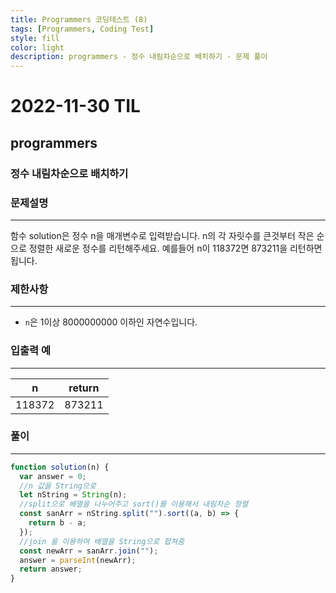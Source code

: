 ```yaml
---
title: Programmers 코딩테스트 (8)
tags: [Programmers, Coding Test]
style: fill
color: light
description: programmers - 정수 내림차순으로 배치하기 - 문제 풀이
---
```


# 2022-11-30 TIL

## programmers

### 정수 내림차순으로 배치하기

### 문제설명

---

함수 solution은 정수 n을 매개변수로 입력받습니다. n의 각 자릿수를 큰것부터 작은 순으로 정렬한 새로운 정수를 리턴해주세요. 예를들어 n이 118372면 873211을 리턴하면 됩니다.

### 제한사항

---

- `n`은 1이상 8000000000 이하인 자연수입니다.

### 입출력 예

---

| n      | return |
| ------ | ------ |
| 118372 | 873211 |

### 풀이

---

```jsx
function solution(n) {
  var answer = 0;
  //n 값을 String으로
  let nString = String(n);
  //split으로 배열을 나누어주고 sort()를 이용해서 내림차순 정렬
  const sanArr = nString.split("").sort((a, b) => {
    return b - a;
  });
  //join 을 이용하여 배열을 String으로 합쳐줌
  const newArr = sanArr.join("");
  answer = parseInt(newArr);
  return answer;
}
```
